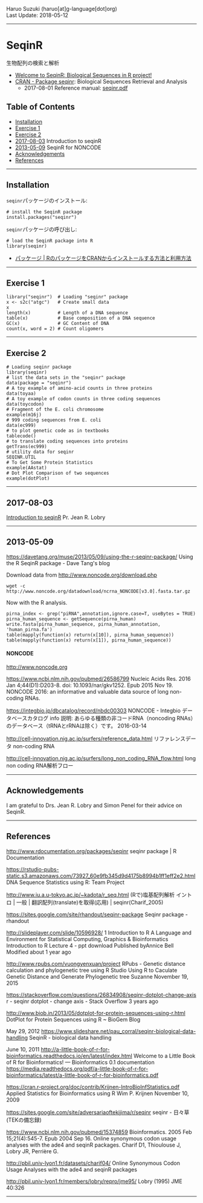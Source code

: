 Haruo Suzuki (haruo[at]g-language[dot]org)  
Last Update: 2018-05-12

----------
# SeqinR
生物配列の検索と解析
- [Welcome to SeqinR: Biological Sequences in R project!](http://seqinr.r-forge.r-project.org)
- [CRAN - Package seqinr](https://cran.r-project.org/web/packages/seqinr/index.html): Biological Sequences Retrieval and Analysis
  - 2017-08-01 Reference manual: [seqinr.pdf](https://cran.r-project.org/web/packages/seqinr/seqinr.pdf)

## Table of Contents
- [Installation](#installation)
- [Exercise 1](#exercise-1)
- [Exercise 2](#exercise-2)
- [2017-08-03](#2017-08-03) Introduction to seqinR
- [2013-05-09](#2013-05-09) SeqinR for NONCODE
- [Acknowledgements](#acknowledgements)
- [References](#references)

----------
## Installation

`seqinr`パッケージのインストール:  

    # install the SeqinR package
    install.packages("seqinr")

`seqinr`パッケージの呼び出し:  

    # load the SeqinR package into R
    library(seqinr)

- [パッケージ | RのパッケージをCRANからインストールする方法と利用方法](http://stat.biopapyrus.net/r/package-function.html)

----------
## Exercise 1

    library("seqinr")  # Loading "seqinr" package
    x <- s2c("atgc")   # Create small data
    x
    length(x)          # Length of a DNA sequence
    table(x)           # Base composition of a DNA sequence
    GC(x)              # GC Content of DNA
    count(x, word = 2) # Count oligomers

----------
## Exercise 2

    # Loading seqinr package
    library(seqinr)
    # list the data sets in the "seqinr" package
    data(package = "seqinr")
    # A toy example of amino-acid counts in three proteins
    data(toyaa)
    # A toy example of codon counts in three coding sequences
    data(toycodon)
    # Fragment of the E. coli chromosome
    example(m16j)
    # 999 coding sequences from E. coli
    data(ec999)
    # to plot genetic code as in textbooks
    tablecode()
    # to translate coding sequences into proteins
    getTrans(ec999)
    # utility data for seqinr
    SEQINR.UTIL
    # To Get Some Protein Statistics
    example(AAstat)
    # Dot Plot Comparison of two sequences
    example(dotPlot)

----------
## 2017-08-03
[Introduction to seqinR](http://seqinr.r-forge.r-project.org/src/mainmatter/introduction.pdf)
Pr. Jean R. Lobry

----------
## 2013-05-09

https://davetang.org/muse/2013/05/09/using-the-r-seqinr-package/
Using the R SeqinR package - Dave Tang's blog

Download data from http://www.noncode.org/download.php

    wget -c http://www.noncode.org/datadownload/ncrna_NONCODE[v3.0].fasta.tar.gz

Now with the R analysis.

    pirna_index <- grep("piRNA",annotation,ignore.case=T, useBytes = TRUE)
    pirna_human_sequence <- getSequence(pirna_human)
    write.fasta(pirna_human_sequence, pirna_human_annotation, 'human_pirna.fa')
    table(mapply(function(x) return(x[10]), pirna_human_sequence))
    table(mapply(function(x) return(x[1]), pirna_human_sequence))

#### NONCODE
http://www.noncode.org

https://www.ncbi.nlm.nih.gov/pubmed/26586799
Nucleic Acids Res. 2016 Jan 4;44(D1):D203-8. doi: 10.1093/nar/gkv1252. Epub 2015 Nov 19.
NONCODE 2016: an informative and valuable data source of long non-coding RNAs.

https://integbio.jp/dbcatalog/record/nbdc00303
NONCODE - Integbio データベースカタログ
info 説明: 	あらゆる種類の非コードRNA（noncoding RNAs）のデータベース（tRNAとrRNAは除く）です。
2016-03-14

http://cell-innovation.nig.ac.jp/surfers/reference_data.html
リファレンスデータ
non-coding RNA

http://cell-innovation.nig.ac.jp/surfers/long_non_coding_RNA_flow.html
long non coding RNA解析フロー

----------
## Acknowledgements

I am grateful to Drs. Jean R. Lobry and Simon Penel for their advice on SeqinR.

----------
## References

http://www.rdocumentation.org/packages/seqinr
seqinr package | R Documentation

https://rstudio-pubs-static.s3.amazonaws.com/73927_60e9fb345d9d4175b8994b1ff1eff2e2.html
DNA Sequence Statistics using R: Team Project

http://www.iu.a.u-tokyo.ac.jp/~kadota/r_seq.html
(Rで)塩基配列解析
イントロ | 一般 | 翻訳配列(translate)を取得(応用) | seqinr(Charif_2005)

https://sites.google.com/site/rhandout/seqinr-package
Seqinr package - rhandout

http://slideplayer.com/slide/10596928/
1 Introduction to R A Language and Environment for Statistical Computing, Graphics & Bioinformatics Introduction to R Lecture 4 - ppt download
Published byAnnice Bell
Modified about 1 year ago

http://www.rpubs.com/vuongyenxuan/project
RPubs - Genetic distance calculation and phylogenetic tree using R Studio
Using R to Caculate Genetic Distance and Generate Phylogenetic tree
Suzanne
November 19, 2015

https://stackoverflow.com/questions/26834908/seqinr-dotplot-change-axis
r - seqinr dotplot - change axis - Stack Overflow
3 years ago

http://www.biob.in/2013/05/dotplot-for-protein-sequences-using-r.html
DotPlot for Protein Sequences using R ~ BioGem Blog

May 29, 2012
https://www.slideshare.net/pau_corral/seqinr-biological-data-handling
SeqinR - biological data handling

June 10, 2011
http://a-little-book-of-r-for-bioinformatics.readthedocs.io/en/latest/index.html
Welcome to a Little Book of R for Bioinformatics! — Bioinformatics 0.1 documentation
https://media.readthedocs.org/pdf/a-little-book-of-r-for-bioinformatics/latest/a-little-book-of-r-for-bioinformatics.pdf

https://cran.r-project.org/doc/contrib/Krijnen-IntroBioInfStatistics.pdf
Applied Statistics for Bioinformatics using R
Wim P. Krijnen
November 10, 2009

https://sites.google.com/site/adversariaoftekijima/r/seqinr
seqinr - 日々草(TEKの備忘録)

https://www.ncbi.nlm.nih.gov/pubmed/15374859
Bioinformatics. 2005 Feb 15;21(4):545-7. Epub 2004 Sep 16.
Online synonymous codon usage analyses with the ade4 and seqinR packages.
Charif D1, Thioulouse J, Lobry JR, Perrière G.

http://pbil.univ-lyon1.fr/datasets/charif04/
Online Synonymous Codon Usage Analyses with the ade4 and seqinR packages

http://pbil.univ-lyon1.fr/members/lobry/repro/jme95/
Lobry (1995) JME 40:326

----------
